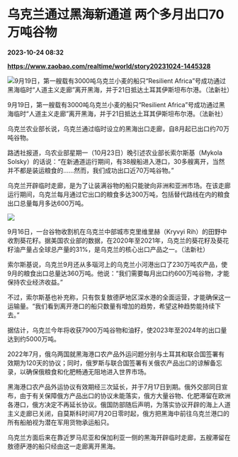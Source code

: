 # 乌克兰通过黑海新通道 两个多月出口70万吨谷物

**2023-10-24 08:32**

**https://www.zaobao.com/realtime/world/story20231024-1445328**

![9月19日，第一艘载有3000吨乌克兰小麦的船只“Resilient Africa”号成功通过黑海临时“人道主义走廊”离开黑海，并于21日抵达土耳其伊斯坦布尔港。（法新社）](https://static.zaobao.com/s3fs-public/styles/article_large_full/public/articles/2023/10/24/CORRECTION-UKRAINE-RUSSIA-CONFLICT-WAR-ECONOMY-FOOD-GRAIN-081601_0.jpg?itok=N5NGJKlj "9月19日，第一艘载有3000吨乌克兰小麦的船只“Resilient Africa”号成功通过黑海临时“人道主义走廊”离开黑海，并于21日抵达土耳其伊斯坦布尔港。（法新社）")

9月19日，第一艘载有3000吨乌克兰小麦的船只“Resilient Africa”号成功通过黑海临时“人道主义走廊”离开黑海，并于21日抵达土耳其伊斯坦布尔港。（法新社）

乌克兰农业部长说，乌克兰通过临时设立的黑海出口走廊，自8月起已出口约70万吨谷物。

路透社报道，乌农业部星期一（10月23日）晚引述农业部长索尔斯基（Mykola Solsky）的话说：“在新通道运行期间，有38艘船进入港口，30多艘离开，当然并不都是装运粮食的……然而，我们成功出口近70万吨谷物。”

乌克兰开辟临时走廊，是为了让装满谷物的船只能驶向非洲和亚洲市场。在该走廊运行期间，乌克兰每月通过它出口的粮食多达300万吨，包括替代路线在内的粮食出口总量每月多达600万吨。

![](https://static.zaobao.com/s3fs-public/articles/2023/10/24/UKRAINE-RUSSIA-CONFLICT-WAR-ECONOMY-HARVEST-SUNFLOWER-075917_0.jpg)

9月16日，一台谷物收割机在乌克兰中部城市克里维里赫（Kryvyi Rih）的田野中收割葵花籽。据美国农业部的数据，在2020年至2021年，乌克兰的葵花籽及葵花籽油产量占全球总产量的31%，是乌克兰的核心出口产品之一。（法新社）

索尔斯基说，乌克兰9月还从多瑙河上的乌克兰小河港出口了230万吨农产品，使9月的粮食出口总量达360万吨。他说：“我们需要每月出口约600万吨谷物，才能保持农业经济收益。”

不过，索尔斯基也补充称，只有恢复敖德萨地区深水港的全面运营，才能确保这一运输量。“我们看到离开港口的船只数量有增加的趋势，希望这种趋势能持续下去。”

据估计，乌克兰今年将收获7900万吨谷物和油籽，使2023年至2024年的出口量达到约5000万吨。

2022年7月，俄乌两国就黑海港口农产品外运问题分别与土耳其和联合国签署有效期为120天的协议；同时，俄罗斯与联合国签署有关俄农产品出口的谅解备忘录，以确保俄粮食和化肥畅通无阻地进入世界市场。

黑海港口农产品外运协议有效期经三次延长，并于7月17日到期。俄外交部同日宣布，由于有关保障俄方产品出口的协议未能落实，俄方大量谷物、化肥滞留在欧洲各港口，俄方决定不再延长协议。俄国防部随后声明，为落实协议开辟的海上人道主义走廊已关闭，自莫斯科时间7月20日零时起，俄方把黑海中前往乌克兰港口的所有船舶视为潜在军用货物承运船只。

乌克兰方面后来在靠近罗马尼亚和保加利亚一侧的黑海开辟临时走廊，五艘滞留在敖德萨港的船只经由这一走廊离开黑海。